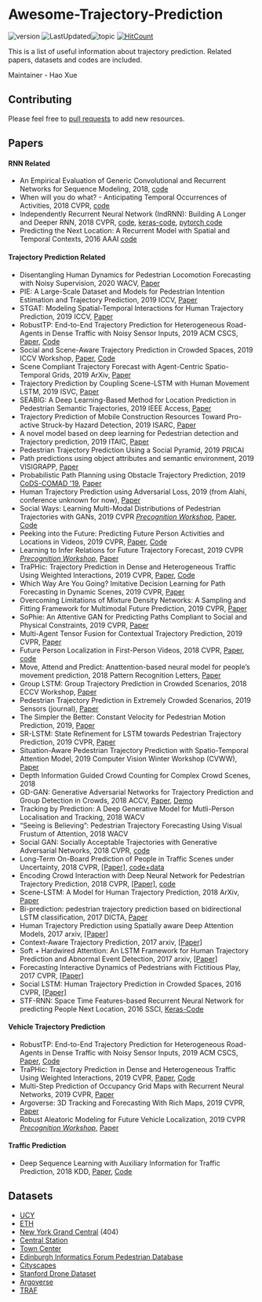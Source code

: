 # Awesome-Trajectory-Prediction
![version](https://img.shields.io/badge/version-0.0.1-ff69b4.svg) ![LastUpdated](https://img.shields.io/badge/LastUpdated-2019.11.03-lightgrey.svg)![topic](https://img.shields.io/badge/topic-trajectory--prediction-brightgreen.svg?logo=github) [![HitCount](http://hits.dwyl.io/xuehaouwa/Awesome-Trajectory-Prediction.svg)](http://hits.dwyl.io/xuehaouwa/Awesome-Trajectory-Prediction)

This is a list of useful information about trajectory prediction. Related papers, datasets and codes are included.

Maintainer - Hao Xue


## Contributing
Please feel free to [pull requests](https://github.com/xuehaouwa/Awesome-Trajectory-Prediction/pulls) to add new resources.

## Papers
#### RNN Related
- An Empirical Evaluation of Generic Convolutional and Recurrent Networks for Sequence Modeling, 2018, [code](https://github.com/locuslab/TCN)
- When will you do what? - Anticipating Temporal Occurrences of Activities, 2018 CVPR,   [code]( https://github.com/yabufarha/anticipating-activities)
- Independently Recurrent Neural Network (IndRNN): Building A Longer and Deeper RNN, 2018 CVPR, [code](https://github.com/batzner/indrnn), [keras-code](https://github.com/titu1994/Keras-IndRNN), [pytorch code](https://github.com/StefOe/indrnn-pytorch/blob/master/indrnn.py)
- Predicting the Next Location: A Recurrent Model with Spatial and Temporal Contexts, 2016 AAAI [code](https://github.com/yongqyu/STRNN)



#### Trajectory Prediction Related

- Disentangling Human Dynamics for Pedestrian Locomotion Forecasting with Noisy Supervision, 2020 WACV, [Paper](https://arxiv.org/abs/1911.01138)
- PIE: A Large-Scale Dataset and Models for Pedestrian Intention Estimation and Trajectory Prediction, 2019 ICCV, [Paper](<http://openaccess.thecvf.com/content_ICCV_2019/papers/Rasouli_PIE_A_Large-Scale_Dataset_and_Models_for_Pedestrian_Intention_Estimation_ICCV_2019_paper.pdf>)
- STGAT: Modeling Spatial-Temporal Interactions for Human Trajectory Prediction, 2019 ICCV, [Paper](<http://openaccess.thecvf.com/content_ICCV_2019/papers/Huang_STGAT_Modeling_Spatial-Temporal_Interactions_for_Human_Trajectory_Prediction_ICCV_2019_paper.pdf>)
- RobustTP: End-to-End Trajectory Prediction for Heterogeneous Road-Agents in Dense Traffic with Noisy Sensor Inputs, 2019 ACM CSCS, [Paper](https://arxiv.org/pdf/1907.08752.pdf), [Code](https://github.com/rohanchandra30/TrackNPred)
- Social and Scene-Aware Trajectory Prediction in Crowded Spaces, 2019 ICCV Workshop, [Paper](<https://arxiv.org/pdf/1909.08840.pdf>), [Code](<https://github.com/Oghma/sns-lstm/>)
- Scene Compliant Trajectory Forecast with Agent-Centric Spatio-Temporal Grids, 2019 ArXiv, [Paper](<https://arxiv.org/pdf/1909.07507.pdf>)
- Trajectory Prediction by Coupling Scene-LSTM with Human Movement LSTM, 2019 ISVC, [Paper](https://arxiv.org/pdf/1908.08908.pdf)
- SEABIG: A Deep Learning-Based Method for Location Prediction in Pedestrian Semantic Trajectories, 2019 IEEE Access, [Paper](https://ieeexplore.ieee.org/stamp/stamp.jsp?arnumber=8790746)
- Trajectory Prediction of Mobile Construction Resources Toward Pro-active Struck-by Hazard Detection, 2019 ISARC, [Paper](https://search.proquest.com/openview/f6b42779cd7037405799f86f8ca9e544/1?pq-origsite=gscholar&cbl=1646340&casa_token=KxabXy5827MAAAAA:Kv6jfuGvLfpCRhZb1YlzEB0pgpSFJQPKAG8yEcLUwZk4yVjYWn1iCKR1uesqbnH76XJj6smFh5Q)
- A novel model based on deep learning for Pedestrian detection and Trajectory prediction, 2019 ITAIC, [Paper](https://ieeexplore.ieee.org/abstract/document/8785741)
- Pedestrian Trajectory Prediction Using a Social Pyramid, 2019 PRICAI
- Path predictions using object attributes and semantic environment, 2019 VISIGRAPP, [Paper](http://mprg.jp/data/MPRG/C_group/C20190225_minoura.pdf)
- Probabilistic Path Planning using Obstacle Trajectory Prediction, 2019 [CoDS-COMAD '19](http://cods-comad.in/2019/index.html), [Paper](https://dl.acm.org/citation.cfm?id=3297006)
- Human Trajectory Prediction using Adversarial Loss, 2019 (from Alahi, conference unknown for now), [Paper](http://www.strc.ch/2019/Kothari_Alahi.pdf)
- Social Ways: Learning Multi-Modal Distributions of Pedestrian Trajectories
  with GANs, 2019 CVPR [*Precognition Workshop*](https://sites.google.com/view/ieeecvf-cvpr2019-precognition), [Paper](http://openaccess.thecvf.com/content_CVPRW_2019/papers/Precognition/Amirian_Social_Ways_Learning_Multi-Modal_Distributions_of_Pedestrian_Trajectories_With_GANs_CVPRW_2019_paper.pdf), [Code](<https://github.com/amiryanj/socialways>)
- Peeking into the Future: Predicting Future Person Activities and Locations in Videos, 2019 CVPR, [Paper](http://openaccess.thecvf.com/content_CVPR_2019/papers/Liang_Peeking_Into_the_Future_Predicting_Future_Person_Activities_and_Locations_CVPR_2019_paper.pdf), [Code](https://github.com/google/next-prediction)
- Learning to Infer Relations for Future Trajectory Forecast, 2019 CVPR [*Precognition Workshop*](https://sites.google.com/view/ieeecvf-cvpr2019-precognition), [Paper](http://openaccess.thecvf.com/content_CVPRW_2019/papers/Precognition/Choi_Learning_to_Infer_Relations_for_Future_Trajectory_Forecast_CVPRW_2019_paper.pdf)
- TraPHic: Trajectory Prediction in Dense and Heterogeneous Traffic Using Weighted Interactions, 2019 CVPR, [Paper](<http://openaccess.thecvf.com/content_CVPR_2019/papers/Chandra_TraPHic_Trajectory_Prediction_in_Dense_and_Heterogeneous_Traffic_Using_Weighted_CVPR_2019_paper.pdf>), [Code](https://github.com/rohanchandra30/TrackNPred)
- Which Way Are You Going? Imitative Decision Learning for Path Forecasting in Dynamic Scenes, 2019 CVPR, [Paper](<http://openaccess.thecvf.com/content_CVPR_2019/papers/Li_Which_Way_Are_You_Going_Imitative_Decision_Learning_for_Path_CVPR_2019_paper.pdf>)
- Overcoming Limitations of Mixture Density Networks: A Sampling and Fitting Framework for Multimodal Future Prediction, 2019 CVPR, [Paper](<http://openaccess.thecvf.com/content_CVPR_2019/papers/Makansi_Overcoming_Limitations_of_Mixture_Density_Networks_A_Sampling_and_Fitting_CVPR_2019_paper.pdf>)
- SoPhie: An Attentive GAN for Predicting Paths Compliant to Social and Physical Constraints, 2019 CVPR, [Paper](<http://openaccess.thecvf.com/content_CVPR_2019/papers/Sadeghian_SoPhie_An_Attentive_GAN_for_Predicting_Paths_Compliant_to_Social_CVPR_2019_paper.pdf>)
- Multi-Agent Tensor Fusion for Contextual Trajectory Prediction, 2019 CVPR, [Paper](<http://openaccess.thecvf.com/content_CVPR_2019/papers/Sadeghian_SoPhie_An_Attentive_GAN_for_Predicting_Paths_Compliant_to_Social_CVPR_2019_paper.pdf>)
- Future Person Localization in First-Person Videos, 2018 CVPR, [Paper](http://openaccess.thecvf.com/content_cvpr_2018/papers/Yagi_Future_Person_Localization_CVPR_2018_paper.pdf), [code](https://github.com/takumayagi/fpl) 
- Move, Attend and Predict: Anattention-based neural model for people’s movement prediction, 2018 Pattern Recognition Letters, [Paper](https://reader.elsevier.com/reader/sd/pii/S016786551830182X?token=1EF2B664B70D2B0C3ECDD07B6D8B664F5113AEA7533CE5F0B564EF9F4EE90D3CC228CDEB348F79FEB4E8CDCD74D4BA31)
- Group LSTM: Group Trajectory Prediction in Crowded Scenarios, 2018 ECCV Workshop, [Paper](http://openaccess.thecvf.com/content_ECCVW_2018/papers/11131/Bisagno_Group_LSTM_Group_Trajectory_Prediction_in_Crowded_Scenarios_ECCVW_2018_paper.pdf)
- Pedestrian Trajectory Prediction in Extremely Crowded Scenarios, 2019 Sensors (journal), [Paper](https://www.mdpi.com/1424-8220/19/5/1223/pdf)
- The Simpler the Better: Constant Velocity for Pedestrian Motion Prediction, 2019, [Paper](https://arxiv.org/pdf/1903.07933.pdf)
- SR-LSTM: State Refinement for LSTM towards Pedestrian Trajectory Prediction, 2019 CVPR, [Paper](https://arxiv.org/pdf/1903.02793.pdf)
- Situation-Aware Pedestrian Trajectory Prediction with Spatio-Temporal Attention Model, 2019 Computer Vision Winter Workshop (CVWW), [Paper](https://arxiv.org/pdf/1902.05437.pdf)
- Depth Information Guided Crowd Counting for Complex Crowd Scenes, 2018
- GD-GAN: Generative Adversarial Networks for Trajectory Prediction and Group Detection in Crowds, 2018 ACCV, [Paper](https://arxiv.org/pdf/1812.07667.pdf), [Demo](https://www.youtube.com/watch?v=7cCIC_JIfms)
- Tracking by Prediction: A Deep Generative Model for Mutli-Person Localisation and Tracking, 2018 WACV
- “Seeing is Believing”: Pedestrian Trajectory Forecasting Using Visual Frustum of Attention, 2018 WACV
- Social GAN: Socially Acceptable Trajectories with Generative Adversarial Networks, 2018 CVPR, [code](https://github.com/agrimgupta92/sgan)
- Long-Term On-Board Prediction of People in Traffic Scenes under Uncertainty, 2018 CVPR, [[Paper]](http://openaccess.thecvf.com/content_cvpr_2018/papers/Bhattacharyya_Long-Term_On-Board_Prediction_CVPR_2018_paper.pdf), [code+data](https://github.com/apratimbhattacharyya18/onboard_long_term_prediction)
- Encoding Crowd Interaction with Deep Neural Network
  for Pedestrian Trajectory Prediction, 2018 CVPR, [[Paper]](http://openaccess.thecvf.com/content_cvpr_2018/papers/Xu_Encoding_Crowd_Interaction_CVPR_2018_paper.pdf), [code](https://github.com/ShanghaiTechCVDL/CIDNN)
- Scene-LSTM: A Model for Human Trajectory Prediction, 2018 ArXiv, [Paper](https://arxiv.org/pdf/1808.04018.pdf)
- Bi-prediction: pedestrian trajectory prediction based on bidirectional LSTM classification, 2017 DICTA, [Paper](<https://www.researchgate.net/profile/Du_Huynh/publication/322001876_Bi-Prediction_Pedestrian_Trajectory_Prediction_Based_on_Bidirectional_LSTM_Classification/links/5c03cef4a6fdcc1b8d5029bb/Bi-Prediction-Pedestrian-Trajectory-Prediction-Based-on-Bidirectional-LSTM-Classification.pdf>)
- Human Trajectory Prediction using Spatially aware Deep Attention Models, 2017 arxiv, [[Paper]](https://arxiv.org/pdf/1705.09436.pdf)
- Context-Aware Trajectory Prediction, 2017 arxiv, [[Paper]](https://arxiv.org/pdf/1705.02503.pdf)
- Soft + Hardwired Attention: An LSTM Framework for Human Trajectory Prediction and Abnormal Event Detection, 2017 arxiv, [[Paper]](https://arxiv.org/pdf/1702.05552.pdf) 
- Forecasting Interactive Dynamics of Pedestrians with Fictitious Play, 2017 CVPR, [[Paper]](http://openaccess.thecvf.com/content_cvpr_2017/papers/Ma_Forecasting_Interactive_Dynamics_CVPR_2017_paper.pdf)
- Social LSTM: Human Trajectory Prediction in Crowded Spaces, 2016 CVPR, [[Paper]](http://cvgl.stanford.edu/papers/CVPR16_Social_LSTM.pdf)
- STF-RNN: Space Time Features-based Recurrent Neural Network for predicting People Next Location, 2016 SSCI, [Keras-Code](https://github.com/mhjabreel/STF-RNN)



#### Vehicle Trajectory Prediction

- RobustTP: End-to-End Trajectory Prediction for Heterogeneous Road-Agents in Dense Traffic with Noisy Sensor Inputs, 2019 ACM CSCS, [Paper](https://arxiv.org/pdf/1907.08752.pdf), [Code](https://github.com/rohanchandra30/TrackNPred)
- TraPHic: Trajectory Prediction in Dense and Heterogeneous Traffic Using Weighted Interactions, 2019 CVPR, [Paper](<http://openaccess.thecvf.com/content_CVPR_2019/papers/Chandra_TraPHic_Trajectory_Prediction_in_Dense_and_Heterogeneous_Traffic_Using_Weighted_CVPR_2019_paper.pdf>), [Code](https://github.com/rohanchandra30/TrackNPred)
- Multi-Step Prediction of Occupancy Grid Maps with Recurrent Neural Networks, 2019 CVPR, [Paper](https://arxiv.org/pdf/1812.09395.pdf)
- Argoverse: 3D Tracking and Forecasting With Rich Maps, 2019 CVPR, [Paper](http://openaccess.thecvf.com/content_CVPR_2019/papers/Chang_Argoverse_3D_Tracking_and_Forecasting_With_Rich_Maps_CVPR_2019_paper.pdf)
- Robust Aleatoric Modeling for Future Vehicle Localization, 2019 CVPR [*Precognition Workshop*](https://sites.google.com/view/ieeecvf-cvpr2019-precognition), [Paper](http://openaccess.thecvf.com/content_CVPRW_2019/papers/Precognition/Hudnell_Robust_Aleatoric_Modeling_for_Future_Vehicle_Localization_CVPRW_2019_paper.pdf)

#### Traffic Prediction

- Deep Sequence Learning with Auxiliary Information for Traffic Prediction, 2018 KDD, [Paper](https://arxiv.org/pdf/1806.07380.pdf), [Code](https://github.com/JingqingZ/BaiduTraffic)

## Datasets

* [UCY](https://graphics.cs.ucy.ac.cy/research/downloads/crowd-data)
* [ETH](http://www.vision.ee.ethz.ch/en/datasets/)
* [New York Grand Central](http://www.ee.cuhk.edu.hk/en-gb/~syi/cvpr2015_dataset_pedestrianWalkingPath.pdf) (404)
* [Central Station](http://www.ee.cuhk.edu.hk/~xgwang/grandcentral.html)
* [Town Center](http://www.robots.ox.ac.uk/ActiveVision/Research/Projects/2009bbenfold_headpose/project.html#datasets)
* [Edinburgh Informatics Forum Pedestrian Database](http://homepages.inf.ed.ac.uk/rbf/FORUMTRACKING/)
* [Cityscapes](https://www.cityscapes-dataset.com/login/)
* [Stanford Drone Dataset](http://cvgl.stanford.edu/projects/uav_data/)
* [Argoverse](https://www.argoverse.org/)
* [TRAF](https://gamma.umd.edu/researchdirections/autonomousdriving/trafdataset)
